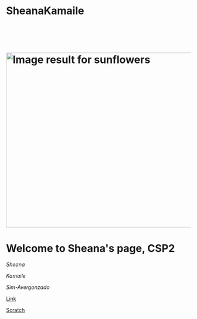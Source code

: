 # SheanaKamaile
  <html lang="en">
       <head>
           <meta charset="utf-8">
           <title>Sheana Kamaile' Website</title>
           </head>
           <body>
               <h1>
                   <img class="irc_mi" src="https://gilmour.com/wp-content/uploads/2018/03/growing-sunflowers.jpg" alt="Image result for sunflowers" onload="typeof google==='object'&amp;&amp;google.aft&amp;&amp;google.aft(this)" width="819" height="475" style="margin-top: 58px;">
           <style>
           </style>
       <body>
           <h1>
               Welcome to Sheana's page, CSP2 </h1>
               <p><i>Sheana</i></p>
                <p><i>Kamaile</i></p>
                <p><i>Sim-Avergonzado</i></p>
                <p><a href="https://selflove-sheanaavergonzado.c9users.io/welcome.html" target="_blank">Link</a></p>
                <p><a href="https://scratch.mit.edu/projects/246340804/#player" target=_blank" >Scratch
      <html>
<body background="https://secure.i.telegraph.co.uk/multimedia/archive/03147/Teletubbies-baby-s_3147210b.jpg">
    </body>
    </html>
